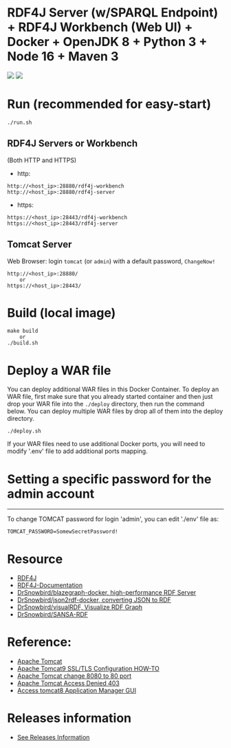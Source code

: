 # RDF4J Server (w/SPARQL Endpoint) + RDF4J Workbench (Web UI) + Docker + OpenJDK 8 + Python 3 + Node 16 + Maven 3
[![](https://images.microbadger.com/badges/image/openkbs/rdf4j-docker.svg)](https://microbadger.com/images/openkbs/rdf4j-docker "Get your own image badge on microbadger.com") [![](https://images.microbadger.com/badges/version/openkbs/rdf4j-docker.svg)](https://microbadger.com/images/openkbs/rdf4j-docker "Get your own version badge on microbadger.com")

# Run (recommended for easy-start)

```
./run.sh
```
## RDF4J Servers or Workbench
(Both HTTP and HTTPS)
* http:
```
http://<host_ip>:28880/rdf4j-workbench
http://<host_ip>:28880/rdf4j-server
```
* https:
```
https://<host_ip>:28443/rdf4j-workbench
https://<host_ip>:28443/rdf4j-server
```
## Tomcat Server
Web Browser: login `tomcat` (or `admin`) with a default password, `ChangeNow!`
```
http://<host_ip>:28880/
    or
https://<host_ip>:28443/
```

# Build (local image)
```
make build
    or
./build.sh
```

# Deploy a WAR file
You can deploy additional WAR files in this Docker Container.
To deploy an WAR file, first make sure that you already started container and then just drop your WAR file into the `./deploy` directory, then run the command below. You can deploy multiple WAR files by drop all of them into the deploy directory.
```
./deploy.sh
```

If your WAR files need to use additional Docker ports, you will need to modify '.env' file to add additional ports mapping.

# Setting a specific password for the admin account
-------------------------------------------------
To change TOMCAT password for login 'admin', you can edit './env' file as:
```
TOMCAT_PASSWORD=SomewSecretPassword!
```

# Resource
* [RDF4J](https://rdf4j.org/)
* [RDF4J-Documentation](https://rdf4j.org/documentation/)
* [DrSnowbird/blazegraph-docker, high-performance RDF Server](https://github.com/DrSnowbird/blazegraph-docker)
* [DrSnowbird/json2rdf-docker, converting JSON to RDF](https://github.com/DrSnowbird/json2rdf-docker)
* [DrSnowbird/visualRDF, Visualize RDF Graph](https://github.com/DrSnowbird/visualRDF)
* [DrSnowbird/SANSA-RDF](https://github.com/DrSnowbird/SANSA-RDF)

# Reference: 
* [Apache Tomcat](https://tomcat.apache.org/)
* [Apache Tomcat9 SSL/TLS Configuration HOW-TO](https://tomcat.apache.org/tomcat-9.0-doc/ssl-howto.html)
* [Apache Tomcat change 8080 to 80 port](https://www.baeldung.com/tomcat-change-port)
* [Apache Tomcat Access Denied 403](https://itpeopleblog.wordpress.com/2018/03/19/access-tomcat8-application-manager-gui/)
* [Access tomcat8 Application Manager GUI](https://itpeopleblog.wordpress.com/2018/03/19/access-tomcat8-application-manager-gui/)

# Releases information
* [See Releases Information](https://github.com/DrSnowbird/jdk-mvn-py3#releases-information)
